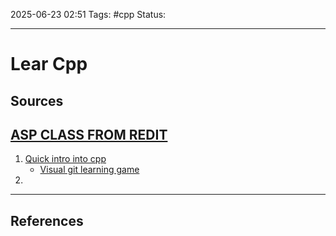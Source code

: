 
2025-06-23 02:51
Tags: #cpp
Status:

---
# Lear Cpp
## Sources
## [ASP CLASS FROM REDIT](https://nccastaff.bournemouth.ac.uk/jmacey/msc/ase/)
1.  [Quick intro into cpp](https://nccastaff.bournemouth.ac.uk/jmacey/msc/ase/lectures/Lecture1/)
	- [Visual git learning game](https://learngitbranching.js.org/)
2.  
	

---
## References



